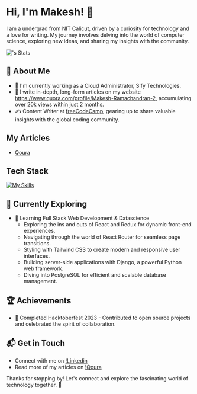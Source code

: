 # Hi, I'm Makesh! 👋

I am a undergrad from NIT Calicut, driven by a curiosity for technology and a love for writing. My journey involves delving into the world of computer science, exploring new ideas, and sharing my insights with the community.

![<makeshmr>'s Stats](https://github-readme-stats.vercel.app/api?makeshmr=<makeshmr>&theme=vue-dark&show_icons=true&hide_border=true&count_private=true)

## 🚀 About Me

- 🔭 I'm currently working as a Cloud Administrator, SIfy Technologies.
- 📝 I write in-depth, long-form articles on my website https://www.quora.com/profile/Makesh-Ramachandran-2, accumulating over 20k views within just 2 months.
- ✍️ Content Writer at [freeCodeCamp](https://www.freecodecamp.org/), gearing up to share valuable insights with the global coding community.

## My Articles
- [Qoura](https://www.quora.com/profile/Makesh-Ramachandran-2)


## Tech Stack
[![My Skills](https://skillicons.dev/icons?i=Python,html,css,wasm)](https://skillicons.dev)

## 🌱 Currently Exploring

- 🚀 Learning Full Stack Web Development & Datascience
  - Exploring the ins and outs of React and Redux for dynamic front-end experiences.
  - Navigating through the world of React Router for seamless page transitions.
  - Styling with Tailwind CSS to create modern and responsive user interfaces.
  - Building server-side applications with Django, a powerful Python web framework.
  - Diving into PostgreSQL for efficient and scalable database management.

 ## 🏆 Achievements

- 🌟 Completed Hacktoberfest 2023 - Contributed to open source projects and celebrated the spirit of collaboration.


## 📬 Get in Touch

- Connect with me on [!Linkedin](https://www.linkedin.com/in/makesh-m-r/)
- Read more of my articles on [!Qoura](https://www.quora.com/profile/Makesh-Ramachandran-2)

Thanks for stopping by! Let's connect and explore the fascinating world of technology together. 🚀
